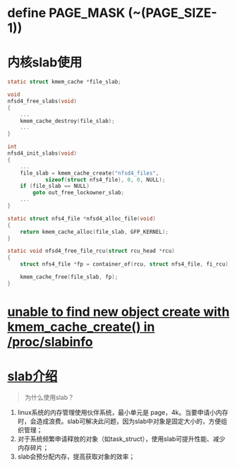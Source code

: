 # define PAGE_MASK      (~(PAGE_SIZE-1))
# 内核slab使用
```c
static struct kmem_cache *file_slab;

void
nfsd4_free_slabs(void)
{
	...
	kmem_cache_destroy(file_slab);
	...
}

int
nfsd4_init_slabs(void)
{
	...
	file_slab = kmem_cache_create("nfsd4_files",
			sizeof(struct nfs4_file), 0, 0, NULL);
	if (file_slab == NULL)
		goto out_free_lockowner_slab;
	...
}

static struct nfs4_file *nfsd4_alloc_file(void)
{
	return kmem_cache_alloc(file_slab, GFP_KERNEL);
}

static void nfsd4_free_file_rcu(struct rcu_head *rcu)
{
	struct nfs4_file *fp = container_of(rcu, struct nfs4_file, fi_rcu);

	kmem_cache_free(file_slab, fp);
}
```

# [unable to find new object create with kmem_cache_create() in /proc/slabinfo](https://stackoverflow.com/questions/24858424/unable-to-find-new-object-create-with-kmem-cache-create-in-proc-slabinfo/24872230)

# [slab介绍](https://blog.simowce.com/2015/11/01/linux-memory-managent-slab-allocator-and-kmalloc/)
> 为什么使用slab？   
1. linux系统的内存管理使用伙伴系统，最小单元是 page，4k。当要申请小内存时，会造成浪费。slab可解决此问题，因为slab中对象是固定大小的，方便组织管理；
2. 对于系统频繁申请释放的对象（如task_struct），使用slab可提升性能、减少内存碎片；
3. slab会预分配内存，提高获取对象的效率；
